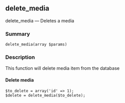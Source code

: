 ## delete_media

delete_media — Deletes a media

### Summary

    delete_media(array $params)

### Description

This function will delete media item from the database

#### Delete media

    $to_delete = array('id' => 1);
    $delete = delete_media($to_delete);
